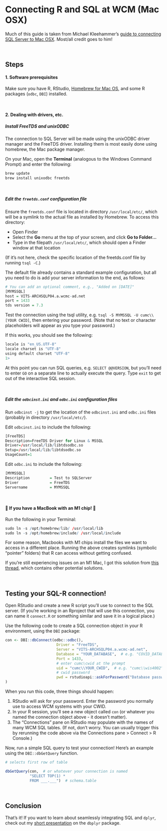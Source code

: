 
<br>

# Connecting R and SQL at WCM (Mac OSX)

Much of this guide is taken from Michael Kleehammer’s [guide to
connecting SQL Server to Mac
OSX](https://github.com/mkleehammer/pyodbc/wiki/Connecting-to-SQL-Server-from-Mac-OSX).
Most/all credit goes to him!

<br>

## Steps

#### 1. Software prerequisites

Make sure you have R, RStudio, [Homebrew for Mac OS](https://brew.sh/),
and some R packages (`odbc`, `DBI`) installed.

<br>

#### 2. Dealing with drivers, etc.

##### **Install FreeTDS and unixODBC**

The connection to SQL Server will be made using the unixODBC driver
manager and the FreeTDS driver. Installing them is most easily done
using homebrew, the Mac package manager.

On your Mac, open the **Terminal** (analogous to the Windows Command
Prompt) and enter the following:

``` r
brew update
brew install unixodbc freetds
```

<br>

##### **Edit the `freetds.conf` configuration file**

Ensure the `freetds.conf` file is located in directory
`/usr/local/etc/`, which will be a symlink to the actual file as
installed by Homebrew. To access this directory:

-   Open Finder
-   Select the **Go** menu at the top of your screen, and click **Go to
    Folder…**
-   Type in the filepath `/usr/local/etc/`, which should open a Finder
    window at that location

(If it’s not here, check the specific location of the freetds.conf file
by running `tsql -C`.)

The default file already contains a standard example configuration, but
all you need to do is add your server information to the end, as
follows:

``` r
# You can add an optional comment, e.g., "Added on [DATE]"
[MYMSSQL]
host = VITS-ARCHSQLP04.a.wcmc-ad.net
port = 1433
tds version = 7.3
```

Test the connection using the tsql utility,
e.g. `tsql -S MYMSSQL -U cumc\\[YOUR CWID]`, then entering your
password. (Note that no text or character placeholders will appear as
you type your password.)

If this works, you should see the following:

``` r
locale is "en_US.UTF-8"
locale charset is "UTF-8"
using default charset "UTF-8"
1>
```

At this point you can run SQL queries, e.g. `SELECT @@VERSION`, but
you’ll need to enter `GO` on a separate line to actually execute the
query. Type `exit` to get out of the interactive SQL session.

<br>

##### **Edit the `odbcinst.ini` and `odbc.ini` configuration files**

Run `odbcinst -j` to get the location of the `odbcinst.ini` and
`odbc.ini` files (probably in directory `/usr/local/etc/`).

Edit `odbcinst.ini` to include the following:

``` r
[FreeTDS]
Description=FreeTDS Driver for Linux & MSSQL
Driver=/usr/local/lib/libtdsodbc.so
Setup=/usr/local/lib/libtdsodbc.so
UsageCount=1
```

Edit `odbc.ini` to include the following:

``` r
[MYMSSQL]
Description         = Test to SQLServer
Driver              = FreeTDS
Servername          = MYMSSQL
```

<br>

#### 🚨 **If you have a MacBook with an M1 chip!** 🚨

Run the following in your Terminal:

``` r
sudo ln -s /opt/homebrew/lib/ /usr/local/lib
sudo ln -s /opt/homebrew/include/ /usr/local/include
```

For some reason, Macbooks with M1 chips install the files we want to
access in a different place. Running the above creates symlinks
(symbolic “pointer” folders) that R can access without getting confused.

If you’re still experiencing issues on an M1 Mac, I got this solution
from [this
thread](https://github.com/rails-sqlserver/tiny_tds/issues/484), which
contains other potential solutions.

<br>

## Testing your SQL-R connection!

Open RStudio and create a new R script you’ll use to connect to the SQL
server. (If you’re working in an Rproject that will use this connection,
you can name it `connect.R` or something similar and save it in a
logical place.)

Use the following code to create a SQL connection object in your R
environment, using the `DBI` package:

``` r
con <- DBI::dbConnect(odbc::odbc(),
                       Driver = "FreeTDS",
                       Server = "VITS-ARCHSQLP04.a.wcmc-ad.net",
                       Database = "YOUR_DATABASE",  # e.g. "COVID_DATALAKE"
                       Port = 1433,
                       # enter cumc\cwid at the prompt
                       uid = "cumc\\YOUR_CWID",  # e.g. "cumc\\wis4002"
                       # cwid password
                       pwd = rstudioapi::askForPassword("Database password")
)
```

When you run this code, three things should happen:

1.  RStudio will ask for your password. Enter the password you normally
    use to access WCM systems with your CWID.
2.  In your R session, you’ll see a new object called `con` (or whatever
    you named the connection object above - it doesn’t matter).
3.  The “Connections” pane on RStudio may populate with the names of
    many WCM SQL tables. (If not, don’t worry. You can usually trigger
    this by rerunning the code above via the Connections pane \> Connect
    \> R Console.)

Now, run a simple SQL query to test your connection! Here’s an example
using the `DBI::dbGetQuery` function.

``` r
# selects first row of table

dbGetQuery(con,  # or whatever your connection is named
           "SELECT TOP(1) *
           FROM ___.___")  # schema.table
```

<br>

## Conclusion

That’s it! If you want to learn about seamlessly integrating SQL and
`dplyr`, check out my [short
presentation](https://simmwill.github.io/dbplyr-pres.html) on the
`dbplyr` package.
